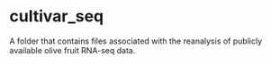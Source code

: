 # cultivar_seq
A folder that contains files associated with the reanalysis of publicly available olive fruit RNA-seq data.
